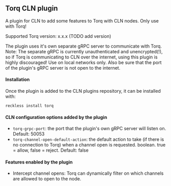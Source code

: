 ## Torq CLN plugin

A plugin for CLN to add some features to Torq with CLN nodes. Only use with Torq!

Supported Torq version: x.x.x (TODO add version)

The plugin uses it's own separate gRPC server to communicate with Torq. Note: The separate gRPC is currently unauthenticated and unencrypted(!), so if Torq is communicating to CLN over the internet, using this plugin is highly discouraged! Use on local networks only. Also be sure that the port of the plugin's gRPC server is not open to the internet.

#### Installation

Once the plugin is added to the CLN plugins repository, it can be installed with:

    reckless install torq

#### CLN configuration options added by the plugin

- `torq-grpc-port`: the port that the plugin's own gRPC server will listen on. Default: 50053
- `torq-channel-open-default-action`: the default action to take (if there is no connection to Torq) when a channel open is requested. boolean. true = allow, false = reject. Default: false

#### Features enabled by the plugin

- Intercept channel opens: Torq can dynamically filter on which channels are allowed to open to the node.
